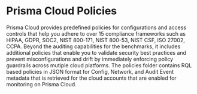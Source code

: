 # Prisma Cloud Policies
Prisma Cloud provides predefined policies for configurations and access controls that help you adhere to over 15 compliance frameworks such as HIPAA, GDPR, SOC2, NIST 800-171, NIST 800-53, NIST CSF, ISO 27002, CCPA. Beyond the auditing capabilities for the benchmarks, it includes additional policies that enable you to validate security best practices and prevent misconfigurations and drift by immediately enforcing policy guardrails across mutiple cloud platforms. The policies folder contains RQL based policies in JSON format for Config, Network, and Audit Event metadata that is retrieved for the cloud accounts that are enabled for monitoring on Prisma Cloud.

